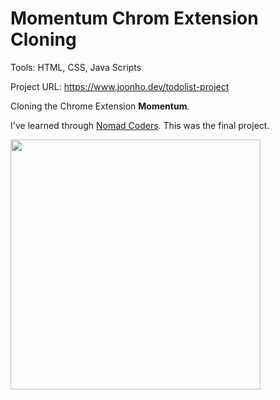 # Momentum Chrom Extension Cloning

Tools: HTML, CSS, Java Scripts

Project URL: <https://www.joonho.dev/todolist-project>

Cloning the Chrome Extension **Momentum**.

I've learned through [Nomad Coders](https://nomadcoders.co/). This was the final project.

<img src = "/images/todo/result.gif" width=400px>
